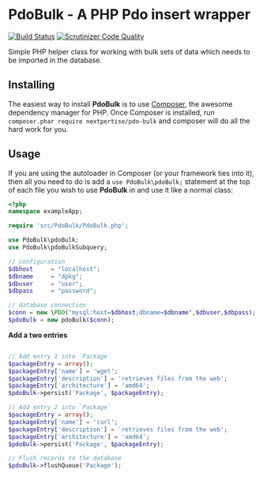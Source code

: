 PdoBulk - A PHP Pdo insert wrapper
==============================================
[![Build Status](https://secure.travis-ci.org/nextpertise/pdobulk.png)](http://travis-ci.org/nextpertise/pdobulk)
[![Scrutinizer Code Quality](https://scrutinizer-ci.com/g/Nextpertise/PdoBulk/badges/quality-score.png?b=master)](https://scrutinizer-ci.com/g/Nextpertise/PdoBulk/?branch=master)

Simple PHP helper class for working with bulk sets of data which needs to be imported in the database.

Installing
----------

The easiest way to install **PdoBulk** is to use [Composer](http://getcomposer.org/download/), the awesome dependency manager for PHP. Once Composer is installed, run `composer.phar require nextpertise/pdo-bulk` and composer will do all the hard work for you.

Usage
-----

If you are using the autoloader in Composer (or your framework ties into it), then all you need to do is add a `use PdoBulk\pdoBulk;` statement at the top of each file you wish to use **PdoBulk** in and use it like a normal class:

```php
<?php
namespace exampleApp;

require 'src/PdoBulk/PdoBulk.php';

use PdoBulk\pdoBulk;
use PdoBulk\pdoBulkSubquery;

// configuration
$dbhost 	= "localhost";
$dbname		= "dpkg";
$dbuser		= "user";
$dbpass		= "password";

// database connection
$conn = new \PDO("mysql:host=$dbhost;dbname=$dbname",$dbuser,$dbpass);
$pdoBulk = new pdoBulk($conn);		
```

**Add a two entries**

```php

// Add entry 1 into `Package`
$packageEntry = array();
$packageEntry['name'] = 'wget';
$packageEntry['description'] = 'retrieves files from the web';
$packageEntry['architecture'] = 'amd64';
$pdoBulk->persist('Package', $packageEntry);

// Add entry 2 into `Package`
$packageEntry = array();
$packageEntry['name'] = 'curl';
$packageEntry['description'] = 'retrieves files from the web';
$packageEntry['architecture'] = 'amd64';
$pdoBulk->persist('Package', $packageEntry);

// Flush records to the database
$pdoBulk->flushQueue('Package');
```
